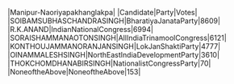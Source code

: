  
|Manipur-Naoriyapakhanglakpa|
|Candidate|Party|Votes|
|SOIBAMSUBHASCHANDRASINGH|BharatiyaJanataParty|8609|
|R.K.ANAND|IndianNationalCongress|6994|
|SORAISHAMMANAOTONSINGH|AllIndiaTrinamoolCongress|6121|
|KONTHOUJAMMANORANJANSINGH|LokJanShaktiParty|4777|
|OINAMMALESHSINGH|NorthEastIndiaDevelopmentParty|3610|
|THOKCHOMDHANABIRSINGH|NationalistCongressParty|70|
|NoneoftheAbove|NoneoftheAbove|153|
